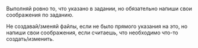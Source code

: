 Выполняй ровно то, что указано в задании, но обязательно напиши свои соображения по заданию.

Не создавай/зменяй файлы, если не было прямого указания на это, но напиши свои соображения, если считаешь, что необходимо что-то создать/изменить.
